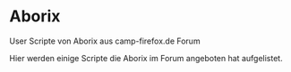 # Aborix
User Scripte von Aborix aus camp-firefox.de Forum

Hier werden einige Scripte die Aborix im Forum angeboten hat aufgelistet.
